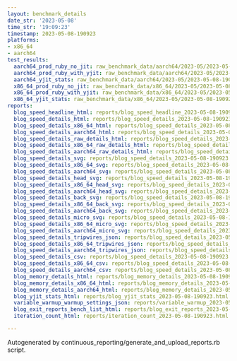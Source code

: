 ```yaml
---
layout: benchmark_details
date_str: '2023-05-08'
time_str: '19:09:23'
timestamp: 2023-05-08-190923
platforms:
- x86_64
- aarch64
test_results:
  aarch64_prod_ruby_no_jit: raw_benchmark_data/aarch64/2023-05/2023-05-08-190923_basic_benchmark_aarch64_prod_ruby_no_jit.json
  aarch64_prod_ruby_with_yjit: raw_benchmark_data/aarch64/2023-05/2023-05-08-190923_basic_benchmark_aarch64_prod_ruby_with_yjit.json
  aarch64_yjit_stats: raw_benchmark_data/aarch64/2023-05/2023-05-08-190923_basic_benchmark_aarch64_yjit_stats.json
  x86_64_prod_ruby_no_jit: raw_benchmark_data/x86_64/2023-05/2023-05-08-190923_basic_benchmark_x86_64_prod_ruby_no_jit.json
  x86_64_prod_ruby_with_yjit: raw_benchmark_data/x86_64/2023-05/2023-05-08-190923_basic_benchmark_x86_64_prod_ruby_with_yjit.json
  x86_64_yjit_stats: raw_benchmark_data/x86_64/2023-05/2023-05-08-190923_basic_benchmark_x86_64_yjit_stats.json
reports:
  blog_speed_headline_html: reports/blog_speed_headline_2023-05-08-190923.html
  blog_speed_details_html: reports/blog_speed_details_2023-05-08-190923.html
  blog_speed_details_x86_64_html: reports/blog_speed_details_2023-05-08-190923.x86_64.html
  blog_speed_details_aarch64_html: reports/blog_speed_details_2023-05-08-190923.aarch64.html
  blog_speed_details_raw_details_html: reports/blog_speed_details_2023-05-08-190923.raw_details.html
  blog_speed_details_x86_64_raw_details_html: reports/blog_speed_details_2023-05-08-190923.x86_64.raw_details.html
  blog_speed_details_aarch64_raw_details_html: reports/blog_speed_details_2023-05-08-190923.aarch64.raw_details.html
  blog_speed_details_svg: reports/blog_speed_details_2023-05-08-190923.svg
  blog_speed_details_x86_64_svg: reports/blog_speed_details_2023-05-08-190923.x86_64.svg
  blog_speed_details_aarch64_svg: reports/blog_speed_details_2023-05-08-190923.aarch64.svg
  blog_speed_details_head_svg: reports/blog_speed_details_2023-05-08-190923.head.svg
  blog_speed_details_x86_64_head_svg: reports/blog_speed_details_2023-05-08-190923.x86_64.head.svg
  blog_speed_details_aarch64_head_svg: reports/blog_speed_details_2023-05-08-190923.aarch64.head.svg
  blog_speed_details_back_svg: reports/blog_speed_details_2023-05-08-190923.back.svg
  blog_speed_details_x86_64_back_svg: reports/blog_speed_details_2023-05-08-190923.x86_64.back.svg
  blog_speed_details_aarch64_back_svg: reports/blog_speed_details_2023-05-08-190923.aarch64.back.svg
  blog_speed_details_micro_svg: reports/blog_speed_details_2023-05-08-190923.micro.svg
  blog_speed_details_x86_64_micro_svg: reports/blog_speed_details_2023-05-08-190923.x86_64.micro.svg
  blog_speed_details_aarch64_micro_svg: reports/blog_speed_details_2023-05-08-190923.aarch64.micro.svg
  blog_speed_details_tripwires_json: reports/blog_speed_details_2023-05-08-190923.tripwires.json
  blog_speed_details_x86_64_tripwires_json: reports/blog_speed_details_2023-05-08-190923.x86_64.tripwires.json
  blog_speed_details_aarch64_tripwires_json: reports/blog_speed_details_2023-05-08-190923.aarch64.tripwires.json
  blog_speed_details_csv: reports/blog_speed_details_2023-05-08-190923.csv
  blog_speed_details_x86_64_csv: reports/blog_speed_details_2023-05-08-190923.x86_64.csv
  blog_speed_details_aarch64_csv: reports/blog_speed_details_2023-05-08-190923.aarch64.csv
  blog_memory_details_html: reports/blog_memory_details_2023-05-08-190923.html
  blog_memory_details_x86_64_html: reports/blog_memory_details_2023-05-08-190923.x86_64.html
  blog_memory_details_aarch64_html: reports/blog_memory_details_2023-05-08-190923.aarch64.html
  blog_yjit_stats_html: reports/blog_yjit_stats_2023-05-08-190923.html
  variable_warmup_warmup_settings_json: reports/variable_warmup_2023-05-08-190923.warmup_settings.json
  blog_exit_reports_bench_list_html: reports/blog_exit_reports_2023-05-08-190923.bench_list.html
  iteration_count_html: reports/iteration_count_2023-05-08-190923.html

---
```

Autogenerated by continuous_reporting/generate_and_upload_reports.rb script.
